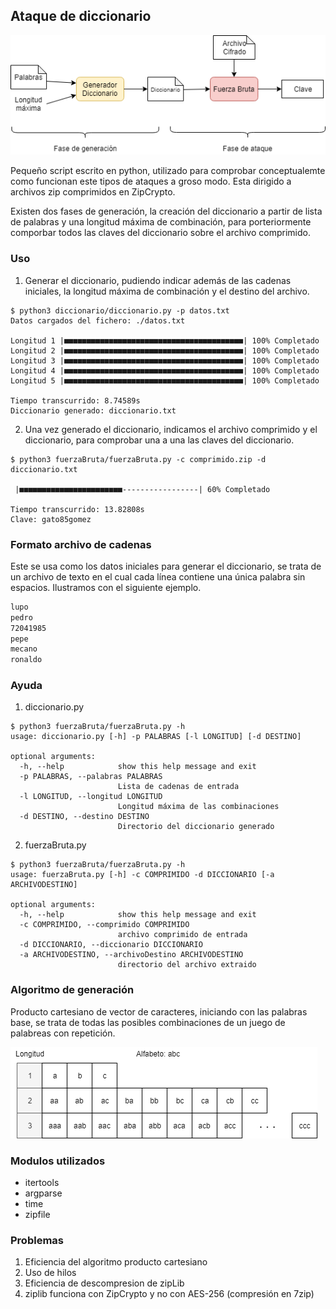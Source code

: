 ## Ataque de diccionario
![Alt text](./diagramas/flujo.png)

Pequeño script escrito en python, utilizado para comprobar conceptualemte como funcionan este tipos de ataques a groso modo. Esta dirigido a archivos zip comprimidos en ZipCrypto.

Existen dos fases de generación, la creación del diccionario a partir de lista de palabras y una longitud máxima de combinación, para porteriormente comporbar todos las claves del diccionario sobre el archivo comprimido.

### Uso
1. Generar el diccionario, pudiendo indicar además de las cadenas iniciales, la longitud máxima de combinación y el destino del archivo.

```shell
$ python3 diccionario/diccionario.py -p datos.txt
Datos cargados del fichero: ./datos.txt

Longitud 1 |■■■■■■■■■■■■■■■■■■■■■■■■■■■■■■■■■■■■■■■■| 100% Completado
Longitud 2 |■■■■■■■■■■■■■■■■■■■■■■■■■■■■■■■■■■■■■■■■| 100% Completado
Longitud 3 |■■■■■■■■■■■■■■■■■■■■■■■■■■■■■■■■■■■■■■■■| 100% Completado
Longitud 4 |■■■■■■■■■■■■■■■■■■■■■■■■■■■■■■■■■■■■■■■■| 100% Completado
Longitud 5 |■■■■■■■■■■■■■■■■■■■■■■■■■■■■■■■■■■■■■■■■| 100% Completado

Tiempo transcurrido: 8.74589s
Diccionario generado: diccionario.txt
```

2. Una vez generado el diccionario, indicamos el archivo comprimido y el diccionario, para comprobar una a una las claves del diccionario.

```shell
$ python3 fuerzaBruta/fuerzaBruta.py -c comprimido.zip -d diccionario.txt

 |■■■■■■■■■■■■■■■■■■■■■■■-----------------| 60% Completado

Tiempo transcurrido: 13.82808s
Clave: gato85gomez
```
### Formato archivo de cadenas
Este se usa como los datos iniciales para generar el diccionario, se trata de un archivo de texto en el cual cada línea contiene una única palabra sin espacios. Ilustramos con el siguiente ejemplo.

```txt
lupo
pedro
72041985
pepe
mecano
ronaldo
```

### Ayuda

1. diccionario.py

```shell
$ python3 fuerzaBruta/fuerzaBruta.py -h
usage: diccionario.py [-h] -p PALABRAS [-l LONGITUD] [-d DESTINO]

optional arguments:
  -h, --help            show this help message and exit
  -p PALABRAS, --palabras PALABRAS
                        Lista de cadenas de entrada
  -l LONGITUD, --longitud LONGITUD
                        Longitud máxima de las combinaciones
  -d DESTINO, --destino DESTINO
                        Directorio del diccionario generado
```

2. fuerzaBruta.py

```shell
$ python3 fuerzaBruta/fuerzaBruta.py -h
usage: fuerzaBruta.py [-h] -c COMPRIMIDO -d DICCIONARIO [-a ARCHIVODESTINO]

optional arguments:
  -h, --help            show this help message and exit
  -c COMPRIMIDO, --comprimido COMPRIMIDO
                        archivo comprimido de entrada
  -d DICCIONARIO, --diccionario DICCIONARIO
  -a ARCHIVODESTINO, --archivoDestino ARCHIVODESTINO
                        directorio del archivo extraido
```

### Algoritmo de generación
Producto cartesiano de vector de caracteres, iniciando con las palabras base, se trata de todas las posibles combinaciones de un juego de palabreas con repetición.

![Alt text](./diagramas/producto.png)

### Modulos utilizados
- itertools
- argparse
- time
- zipfile

### Problemas
1. Eficiencia del algoritmo producto cartesiano
2. Uso de hilos
3. Eficiencia de descompresion de zipLib
4. ziplib funciona con ZipCrypto y no con AES-256 (compresión en 7zip)
